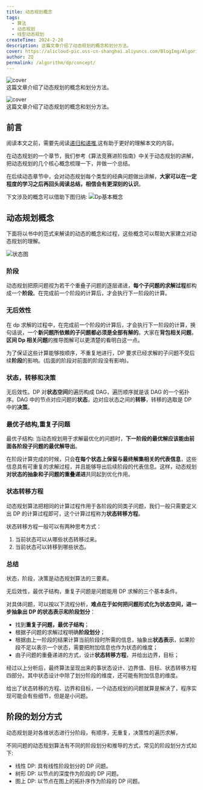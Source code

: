 ```yaml
---
title: 动态规划概念
tags:
  - 算法
  - 动态规划
  - 线型动态规划
createTime: 2024-2-20
description: 这篇文章介绍了动态规划的概念和划分方法。
cover: https://alicloud-pic.oss-cn-shanghai.aliyuncs.com/BlogImg/Algorithm/classical_dp_questions_1/status_demo.png
author: ZQ
permalink: /algorithm/dp/concept/
---
```

![cover]( https://alicloud-pic.oss-cn-shanghai.aliyuncs.com/BlogImg/Algorithm/classical_dp_questions_1/status_demo.png)
<br> 这篇文章介绍了动态规划的概念和划分方法。
<!-- more -->
![cover]( https://alicloud-pic.oss-cn-shanghai.aliyuncs.com/BlogImg/Algorithm/classical_dp_questions_1/status_demo.png)
<br> 这篇文章介绍了动态规划的概念和划分方法。
<!-- more -->

## 前言

阅读本文之前，需要先阅读[递归和递推](https://blog.zqzqsb.cn/2024/01/10/%E9%80%92%E5%BD%92%E5%92%8C%E9%80%92%E6%8E%A8/),这有助于更好的理解本文的内容。

在动态规划的一个章节，我们参考《算法竞赛进阶指南》中关于动态规划的讲解，把动态规划的几个核心概念梳理一下，并做一个总结。

在后续动态章节中，会对动态规划每个类型的经典问题做出讲解，**大家可以在一定程度的学习之后再回头阅读总结，相信会有更深刻的认识**。

下文涉及的概念可以借助下图归纳:
![Dp基本概念](https://alicloud-pic.oss-cn-shanghai.aliyuncs.com/BlogImg/Algorithm/classical_dp_questions_1/basic_concept_of_dp.png)

## 动态规划概念

下面将以书中的范式来解读的动态的概念和过程，这些概念可以帮助大家建立对动态规划的理解。

![状态图](https://alicloud-pic.oss-cn-shanghai.aliyuncs.com/BlogImg/Algorithm/classical_dp_questions_1/status_demo.png)

### 阶段

动态规划把原问题视为若干个重叠子问题的逐层递进，**每个子问题的求解过程**都构成一个**阶段**。在完成前一个阶段的计算后，才会执行下一阶段的计算。

### 无后效性

在 dp 求解的过程中，在完成前一个阶段的计算后，才会执行下一阶段的计算，换句话说，一个**新问题所依赖的子问题都必须是全部有解的**。大家在**背包相关问题**，**区间 Dp 相关问题**的推导图解可以更清楚的看明白这一点。

为了保证这些计算能够按顺序，不重复地进行，DP 要求已经求解的子问题不受后续**阶段**的影响。(后面的阶段对前面的阶段没有影响)。

### 状态，转移和决策

无后效性。DP 对**状态空间**的遍历构成 DAG，遍历顺序就是该 DAG 的一个拓扑序。DAG 中的节点对应问题的**状态**，边对应状态之间的**转移**，转移的选取是 DP 中的**决策**。

### 最优子结构,重复子问题

最优子结构: 当动态规划用于求解最优化的问题时，**下一阶段的最优解应该能由前面各阶段子问题的最优解导出**。

在阶段计算完成的时候，只会**在每个状态上保留与最终解集相关的代表信息**，这些信息具有可重复的求解过程，并且能够导出后续阶段的代表信息。这样，动态规划**对状态的抽象和子问题的重叠递进**共同起到优化作用。

### 状态转移方程

动态规划算法把相同的计算过程作用于各阶段的同类子问题，我们一般只需要定义出 DP 的计算过程即可，这个计算过程称为**状态转移方程**。

状态转移方程一般可以有两种思考方式：

1. 当前状态可以从哪些状态转移过来。
2. 当前状态可以转移到哪些状态。

### 总结

状态，阶段，决策是动态规划算法的三要素。

无后效性，最优子结构，重复子问题是问题能用 DP 求解的三个基本条件。

对具体问题，可以按以下流程分析，**难点在于如何把问题形式化为状态空间，进一步抽象出 DP 的状态表示和阶段划分**：

- 找到**重复子问题，最优子结构**；
- 根据子问题的求解过程明确**阶段划分**；
- 根据由上一阶段的结果计算当前阶段时所需的信息，抽象出**状态表示**，如果阶段不足以表示一个状态，需要把附加信息也作为状态的维度；
- 由子问题的重叠递进的方式，设计**状态转移方程**，并给出边界，目标；

经过以上分析后，最终算法呈现出来的事状态设计、边界值、目标、状态转移方程四部分。其中状态设计中除了划分阶段的维度，还可能有附加信息的维度。

给出了状态转移的方程、边界和目标，一个动态规划的问题就算是解决了，程序实现可能会有些细节，但是是小问题。

## 阶段的划分方式

动态规划是对各维状态进行分阶段，有顺序，无重复，决策性的遍历求解，

不同问题的动态规划算法有不同的阶段划分和推导的方式，常见的阶段划分方式如下:

- 线性 DP: 具有线性阶段划分的 DP 问题。
- 树形 DP: 以节点的深度作为阶段的 DP 问题。
- 图上 DP: 以节点在图上的拓扑序作为阶段的 DP 问题。
